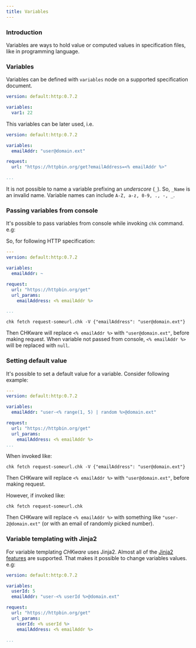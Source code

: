 ```yaml
---
title: Variables
---
```

### Introduction

Variables are ways to hold value or computed values in specification files, like in programming language.

### Variables

Variables can be defined with `variables` node on a supported specification document.

```yml
version: default:http:0.7.2

variables:
  var1: 22
```

This variables can be later used, i.e.

```yml
version: default:http:0.7.2

variables:
  emailAddr: "user@domain.ext"

request:
  url: "https://httpbin.org/get?emailAddress=<% emailAddr %>"

...
```

It is not possible to name a variable prefixing an *underscore* (`_`). So, `_Name` is an invalid name. Variable names can include `A-Z, a-z, 0-9, ., -, _`.

### Passing variables from console

It's possible to pass variables from console while invoking `chk` command. e.g:

So, for following HTTP specification:

```yml [title="request-someurl.chk"]
---
version: default:http:0.7.2

variables:
  emailAddr: ~

request:
  url: "https://httpbin.org/get"
  url_params:
    emailAddress: <% emailAddr %>

...
```
```shell
chk fetch request-someurl.chk -V {"emailAddress": "user@domain.ext"}
```

Then CHKware will replace `<% emailAddr %>` with `"user@domain.ext"`, before making request. When variable not passed from console, `<% emailAddr %>` will be replaced with `null`.

### Setting default value

It's possible to set a default value for a variable. Consider following example:

```yml [title="request-someurl.chk"]
---
version: default:http:0.7.2

variables:
  emailAddr: "user-<% range(1, 5) | random %>@domain.ext"

request:
  url: "https://httpbin.org/get"
  url_params:
    emailAddress: <% emailAddr %>
...
```

When invoked like:

```shell
chk fetch request-someurl.chk -V {"emailAddress": "user@domain.ext"}
```

Then CHKware will replace `<% emailAddr %>` with `"user@domain.ext"`, before making request.

However, if invoked like:

```shell
chk fetch request-someurl.chk
```

Then CHKware will replace `<% emailAddr %>` with something like `"user-2@domain.ext"` (or with an email of randomly picked number).

### Variable templating with Jinja2

For variable templating *CHKware* uses Jinja2. Almost all of the [Jinja2 features](https://jinja.palletsprojects.com/en/stable/templates/) are supported. That makes it possible to change variables values. e.g:

```yml
version: default:http:0.7.2

variables:
  userId: 5
  emailAddr: "user-<% userId %>@domain.ext"

request:
  url: "https://httpbin.org/get"
  url_params:
    userId: <% userId %>
    emailAddress: <% emailAddr %>

...
```
